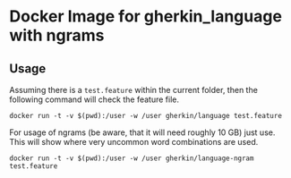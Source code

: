 # Docker Image for gherkin_language with ngrams

## Usage

Assuming there is a `test.feature` within the current folder, then the following command will check the feature file.

```
docker run -t -v $(pwd):/user -w /user gherkin/language test.feature
```

For usage of ngrams (be aware, that it will need roughly 10 GB) just use. This will show where very uncommon word combinations are used.

```
docker run -t -v $(pwd):/user -w /user gherkin/language-ngram test.feature
```
